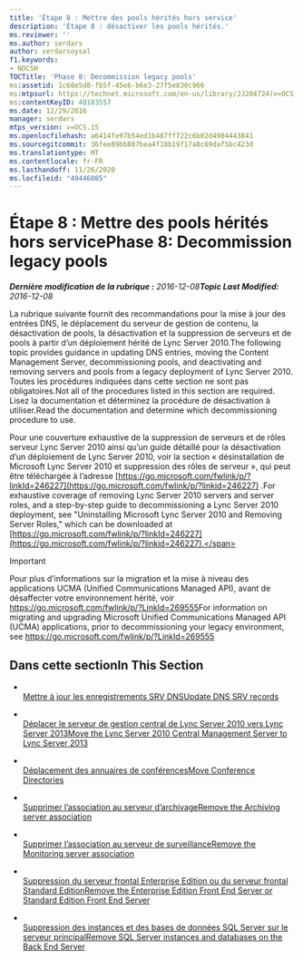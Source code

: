 ```yaml
---
title: 'Étape 8 : Mettre des pools hérités hors service'
description: 'Étape 8 : désactiver les pools hérités.'
ms.reviewer: ''
ms.author: serdars
author: serdarsoysal
f1.keywords:
- NOCSH
TOCTitle: 'Phase 8: Decommission legacy pools'
ms:assetid: 1c68e5d8-fb5f-45e6-b6e3-27f5e830c966
ms:mtpsurl: https://technet.microsoft.com/en-us/library/JJ204724(v=OCS.15)
ms:contentKeyID: 48183557
ms.date: 12/29/2016
manager: serdars
mtps_version: v=OCS.15
ms.openlocfilehash: a6414fe97b54ed1b487ff722c6b02d4904443841
ms.sourcegitcommit: 36fee89bb887bea4f18b19f17a8c69daf5bc423d
ms.translationtype: MT
ms.contentlocale: fr-FR
ms.lasthandoff: 11/26/2020
ms.locfileid: "49446085"
---
```

# <a name="phase-8-decommission-legacy-pools"></a><span data-ttu-id="e395b-103">Étape 8 : Mettre des pools hérités hors service</span><span class="sxs-lookup"><span data-stu-id="e395b-103">Phase 8: Decommission legacy pools</span></span>

<div data-xmlns="http://www.w3.org/1999/xhtml">

<div class="topic" data-xmlns="http://www.w3.org/1999/xhtml" data-msxsl="urn:schemas-microsoft-com:xslt" data-cs="https://msdn.microsoft.com/">

<div data-asp="https://msdn2.microsoft.com/asp">



</div>

<div id="mainSection">

<div id="mainBody"><span data-ttu-id="e395b-104">

<span> </span></span><span class="sxs-lookup"><span data-stu-id="e395b-104">

<span> </span></span></span>

<span data-ttu-id="e395b-105">_**Dernière modification de la rubrique :** 2016-12-08_</span><span class="sxs-lookup"><span data-stu-id="e395b-105">_**Topic Last Modified:** 2016-12-08_</span></span>

<span data-ttu-id="e395b-106">La rubrique suivante fournit des recommandations pour la mise à jour des entrées DNS, le déplacement du serveur de gestion de contenu, la désactivation de pools, la désactivation et la suppression de serveurs et de pools à partir d’un déploiement hérité de Lync Server 2010.</span><span class="sxs-lookup"><span data-stu-id="e395b-106">The following topic provides guidance in updating DNS entries, moving the Content Management Server, decommissioning pools, and deactivating and removing servers and pools from a legacy deployment of Lync Server 2010.</span></span> <span data-ttu-id="e395b-107">Toutes les procédures indiquées dans cette section ne sont pas obligatoires.</span><span class="sxs-lookup"><span data-stu-id="e395b-107">Not all of the procedures listed in this section are required.</span></span> <span data-ttu-id="e395b-108">Lisez la documentation et déterminez la procédure de désactivation à utiliser.</span><span class="sxs-lookup"><span data-stu-id="e395b-108">Read the documentation and determine which decommissioning procedure to use.</span></span>

<span data-ttu-id="e395b-109">Pour une couverture exhaustive de la suppression de serveurs et de rôles serveur Lync Server 2010 ainsi qu’un guide détaillé pour la désactivation d’un déploiement de Lync Server 2010, voir la section « désinstallation de Microsoft Lync Server 2010 et suppression des rôles de serveur », qui peut être téléchargée à l’adresse [https://go.microsoft.com/fwlink/p/?linkId=246227](https://go.microsoft.com/fwlink/p/?linkid=246227) .</span><span class="sxs-lookup"><span data-stu-id="e395b-109">For exhaustive coverage of removing Lync Server 2010 servers and server roles, and a step-by-step guide to decommissioning a Lync Server 2010 deployment, see "Uninstalling Microsoft Lync Server 2010 and Removing Server Roles," which can be downloaded at [https://go.microsoft.com/fwlink/p/?linkId=246227](https://go.microsoft.com/fwlink/p/?linkid=246227).</span></span>

<div>


> [!IMPORTANT]  
> <span data-ttu-id="e395b-110">Pour plus d’informations sur la migration et la mise à niveau des applications UCMA (Unified Communications Managed API), avant de désaffecter votre environnement hérité, voir <A href="https://go.microsoft.com/fwlink/p/?linkid=269555">https://go.microsoft.com/fwlink/p/?LinkId=269555</A></span><span class="sxs-lookup"><span data-stu-id="e395b-110">For information on migrating and upgrading Microsoft Unified Communications Managed API (UCMA) applications, prior to decommissioning your legacy environment, see <A href="https://go.microsoft.com/fwlink/p/?linkid=269555">https://go.microsoft.com/fwlink/p/?LinkId=269555</A></span></span>



</div>

<div>

## <a name="in-this-section"></a><span data-ttu-id="e395b-111">Dans cette section</span><span class="sxs-lookup"><span data-stu-id="e395b-111">In This Section</span></span>

  - <span></span>  
    [<span data-ttu-id="e395b-112">Mettre à jour les enregistrements SRV DNS</span><span class="sxs-lookup"><span data-stu-id="e395b-112">Update DNS SRV records</span></span>](update-dns-srv-records.md)

  - <span></span>  
    [<span data-ttu-id="e395b-113">Déplacer le serveur de gestion central de Lync Server 2010 vers Lync Server 2013</span><span class="sxs-lookup"><span data-stu-id="e395b-113">Move the Lync Server 2010 Central Management Server to Lync Server 2013</span></span>](move-the-lync-server-2010-central-management-server-to-lync-server-2013.md)

  - <span></span>  
    [<span data-ttu-id="e395b-114">Déplacement des annuaires de conférences</span><span class="sxs-lookup"><span data-stu-id="e395b-114">Move Conference Directories</span></span>](move-lync-server-2010-conference-directories-to-lync-server-2013.md)

  - <span></span>  
    [<span data-ttu-id="e395b-115">Supprimer l’association au serveur d’archivage</span><span class="sxs-lookup"><span data-stu-id="e395b-115">Remove the Archiving server association</span></span>](remove-the-archiving-server-association.md)

  - <span></span>  
    [<span data-ttu-id="e395b-116">Supprimer l’association au serveur de surveillance</span><span class="sxs-lookup"><span data-stu-id="e395b-116">Remove the Monitoring server association</span></span>](remove-the-monitoring-server-association.md)

  - <span></span>  
    [<span data-ttu-id="e395b-117">Suppression du serveur frontal Enterprise Edition ou du serveur frontal Standard Edition</span><span class="sxs-lookup"><span data-stu-id="e395b-117">Remove the Enterprise Edition Front End Server or Standard Edition Front End Server</span></span>](remove-the-enterprise-edition-front-end-server-or-standard-edition-front-end-server.md)

  - <span></span>  
    [<span data-ttu-id="e395b-118">Suppression des instances et des bases de données SQL Server sur le serveur principal</span><span class="sxs-lookup"><span data-stu-id="e395b-118">Remove SQL Server instances and databases on the Back End Server</span></span>](remove-sql-server-instances-and-databases-on-the-back-end-server.md)

<span data-ttu-id="e395b-119"></div>

</div>

<span> </span>

</div>

</div>

</span><span class="sxs-lookup"><span data-stu-id="e395b-119"></div>

</div>

<span> </span>

</div>

</div>

</span></span></div>

